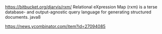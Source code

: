 https://bitbucket.org/djarvis/rxm/ Relational eXpression Map (rxm) is a terse database- and output-agnostic query language for generating structured documents. java8


https://news.ycombinator.com/item?id=27094085
